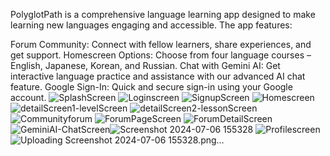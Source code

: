 PolyglotPath is a comprehensive language learning app designed to make learning new languages engaging and accessible. The app features:

Forum Community: Connect with fellow learners, share experiences, and get support.
Homescreen Options: Choose from four language courses – English, Japanese, Korean, and Russian.
Chat with Gemini AI: Get interactive language practice and assistance with our advanced AI chat feature.
Google Sign-In: Quick and secure sign-in using your Google account.
![SplashScreen](https://github.com/nchola/v1.polyglotpath/assets/108863217/47cb3605-7a32-4355-9a39-32c125120c39)
![Loginscreen](https://github.com/nchola/v1.polyglotpath/assets/108863217/bc536d91-2f5b-4ff6-bd49-c8e310cc1d60)
![SignupScreen](https://github.com/nchola/v1.polyglotpath/assets/108863217/eb19c99d-1e9f-4714-a1aa-16cd3df7ad23)
![Homescreen](https://github.com/nchola/v1.polyglotpath/assets/108863217/d045842c-951d-409b-bd7d-575d9331bd9b)
![detailScreen1-levelScreen](https://github.com/nchola/v1.polyglotpath/assets/108863217/063a0692-1682-421c-8186-bb13bfe3527f)
![detailScreen2-lessonScreen](https://github.com/nchola/v1.polyglotpath/assets/108863217/023866c3-6905-4c98-8dee-48f3b8825fc7)
![Communityforum](https://github.com/nchola/v1.polyglotpath/assets/108863217/abc4c4b3-0d38-42ca-bdbb-93f8fc07064c)
![ForumPageScreen](https://github.com/nchola/v1.polyglotpath/assets/108863217/35affdff-2010-4b17-bf8b-0ceee547b7fb)
![ForumDetailScreen](https://github.com/nchola/v1.polyglotpath/assets/108863217/b2702f4e-1628-4b53-9dee-1f2b4dde809d)
![GeminiAI-ChatScreen](https://github.com/nchola/v1.polyglotpath/assets/108863217/32dd1d80-afd6-4559-8985-8cab4158d613)![Screenshot 2024-07-06 155328](https://github.com/nchola/v1.polyglotpath/assets/108863217/8ad11fd5-07a9-4643-88db-e61dea3766ad)
![Profilescreen](https://github.com/nchola/v1.polyglotpath/assets/108863217/0afac930-0a30-4e84-a4bf-b9690dc59baa)
![Uploading Screenshot 2024-07-06 155328.png…]()
